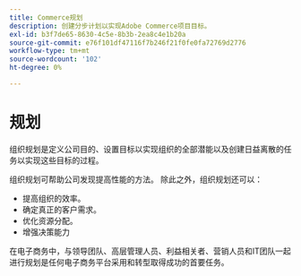 ```yaml
---
title: Commerce规划
description: 创建分步计划以实现Adobe Commerce项目目标。
exl-id: b3f7de65-8630-4c5e-8b3b-2ea8c4e1b20a
source-git-commit: e76f101df47116f7b246f21f0fe0fa72769d2776
workflow-type: tm+mt
source-wordcount: '102'
ht-degree: 0%

---
```


# 规划

组织规划是定义公司目的、设置目标以实现组织的全部潜能以及创建日益离散的任务以实现这些目标的过程。

组织规划可帮助公司发现提高性能的方法。 除此之外，组织规划还可以&#x200B;：

- 提高组织的效率&#x200B;。
- 确定真正的客户需求&#x200B;。
- 优化资源分配&#x200B;。
- 增强决策&#x200B;能力

在电子商务中，与领导团队、高层管理人员、利益相关者、营销人员和IT团队一起进行规划是任何电子商务平台采用和转型取得成功的首要任务。
